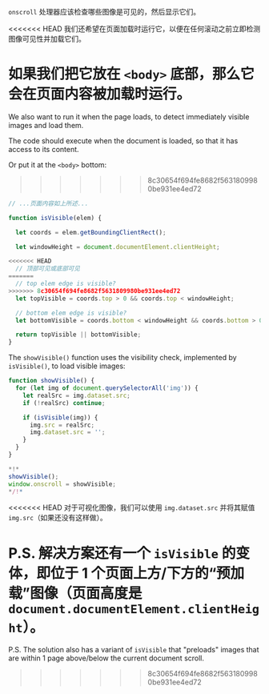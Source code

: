 `onscroll` 处理器应该检查哪些图像是可见的，然后显示它们。

<<<<<<< HEAD
我们还希望在页面加载时运行它，以便在任何滚动之前立即检测图像可见性并加载它们。

如果我们把它放在 `<body>` 底部，那么它会在页面内容被加载时运行。
=======
We also want to run it when the page loads, to detect immediately visible images and load them.

The code should execute when the document is loaded, so that it has access to its content.

Or put it at the `<body>` bottom:
>>>>>>> 8c30654f694fe8682f5631809980be931ee4ed72

```js
// ...页面内容如上所述...

function isVisible(elem) {

  let coords = elem.getBoundingClientRect();

  let windowHeight = document.documentElement.clientHeight;

<<<<<<< HEAD
  // 顶部可见或底部可见
=======
  // top elem edge is visible?
>>>>>>> 8c30654f694fe8682f5631809980be931ee4ed72
  let topVisible = coords.top > 0 && coords.top < windowHeight;

  // bottom elem edge is visible?
  let bottomVisible = coords.bottom < windowHeight && coords.bottom > 0;

  return topVisible || bottomVisible;
}
```

The `showVisible()` function uses the visibility check, implemented by `isVisible()`, to load visible images:

```js
function showVisible() {
  for (let img of document.querySelectorAll('img')) {
    let realSrc = img.dataset.src;
    if (!realSrc) continue;

    if (isVisible(img)) {
      img.src = realSrc;
      img.dataset.src = '';
    }
  }
}

*!*
showVisible();
window.onscroll = showVisible;
*/!*
```

<<<<<<< HEAD
对于可视化图像，我们可以使用 `img.dataset.src` 并将其赋值 `img.src`（如果还没有这样做）。

P.S. 解决方案还有一个 `isVisible` 的变体，即位于 1 个页面上方/下方的“预加载”图像（页面高度是 `document.documentElement.clientHeight`）。
=======
P.S. The solution also has a variant of `isVisible` that "preloads" images that are within 1 page above/below the current document scroll.
>>>>>>> 8c30654f694fe8682f5631809980be931ee4ed72
